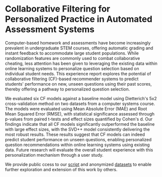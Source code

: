 # Collaborative Filtering for Personalized Practice in Automated Assessment Systems

Computer-based homework and assessments have become increasingly prevalent in undergraduate STEM courses, offering automatic grading and instant feedback to accommodate large student populations. While randomization features are commonly used to combat collaborative cheating, less attention has been given to leveraging the existing data within online learning systems to personalize question selection based on individual student needs. This experience report explores the potential of collaborative filtering (CF)-based recommender systems to predict students' performance on new, unseen questions using their past scores, thereby offering a pathway to personalized question selection. 

We evaluated six CF models against a baseline model using Dietterich's 5x2 cross-validation method on two datasets from a computer systems course. The models were evaluated using Mean Absolute Error (MAE) and Root Mean Squared Error (RMSE), with statistical significance assessed through p-values from paired t-tests and effect sizes quantified by Cohen's d. Our findings indicate that all CF models significantly outperformed the baseline with large effect sizes, with the SVD++ model consistently delivering the most robust results. These results suggest that CF models can indeed predict student performance on unseen questions, enabling personalized question recommendations within online learning systems using existing data. Future research will evaluate the overall student experience with this personalization mechanism through a user study.

We provide public ccess to our [script](https://github.com/rmahinpei/personalized-practice/blob/main/cf_models_evaluation.ipynb) and anonymized [datasets](https://github.com/rmahinpei/personalized-practice/blob/main/datasets) to enable further exploration and extension of this work by others.
